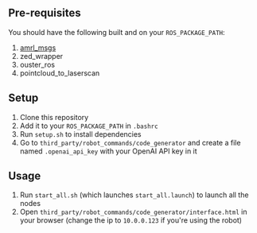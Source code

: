 ## Pre-requisites
You should have the following built and on your `ROS_PACKAGE_PATH`:
1. [amrl_msgs](https://github.com/ut-amrl/amrl_msgs)
2. zed_wrapper
3. ouster_ros
4. pointcloud_to_laserscan

## Setup
1. Clone this repository
1. Add it to your `ROS_PACKAGE_PATH` in `.bashrc`
1. Run `setup.sh` to install dependencies
1. Go to `third_party/robot_commands/code_generator` and create a file named `.openai_api_key` with your OpenAI API key in it

## Usage
1. Run `start_all.sh` (which launches `start_all.launch`) to launch all the nodes
1. Open `third_party/robot_commands/code_generator/interface.html` in your browser (change the ip to `10.0.0.123` if you're using the robot)
